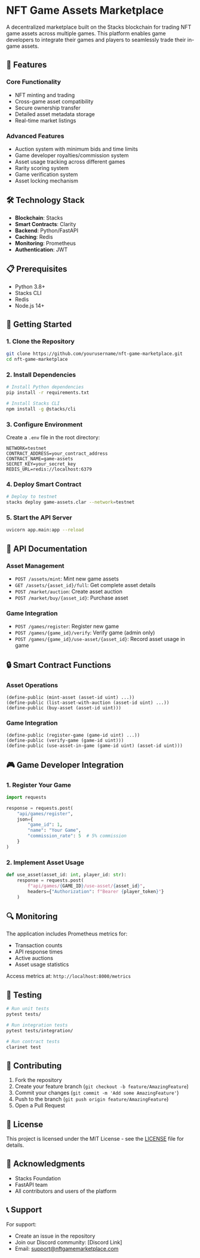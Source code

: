 # NFT Game Assets Marketplace

A decentralized marketplace built on the Stacks blockchain for trading NFT game assets across multiple games. This platform enables game developers to integrate their games and players to seamlessly trade their in-game assets.

## 🌟 Features

### Core Functionality
- NFT minting and trading
- Cross-game asset compatibility
- Secure ownership transfer
- Detailed asset metadata storage
- Real-time market listings

### Advanced Features
- Auction system with minimum bids and time limits
- Game developer royalties/commission system
- Asset usage tracking across different games
- Rarity scoring system
- Game verification system
- Asset locking mechanism

## 🛠 Technology Stack

- **Blockchain**: Stacks
- **Smart Contracts**: Clarity
- **Backend**: Python/FastAPI
- **Caching**: Redis
- **Monitoring**: Prometheus
- **Authentication**: JWT

## 📋 Prerequisites

- Python 3.8+
- Stacks CLI
- Redis
- Node.js 14+

## 🚀 Getting Started

### 1. Clone the Repository
```bash
git clone https://github.com/yourusername/nft-game-marketplace.git
cd nft-game-marketplace
```

### 2. Install Dependencies
```bash
# Install Python dependencies
pip install -r requirements.txt

# Install Stacks CLI
npm install -g @stacks/cli
```

### 3. Configure Environment
Create a `.env` file in the root directory:
```env
NETWORK=testnet
CONTRACT_ADDRESS=your_contract_address
CONTRACT_NAME=game-assets
SECRET_KEY=your_secret_key
REDIS_URL=redis://localhost:6379
```

### 4. Deploy Smart Contract
```bash
# Deploy to testnet
stacks deploy game-assets.clar --network=testnet
```

### 5. Start the API Server
```bash
uvicorn app.main:app --reload
```

## 📖 API Documentation

### Asset Management
- `POST /assets/mint`: Mint new game assets
- `GET /assets/{asset_id}/full`: Get complete asset details
- `POST /market/auction`: Create asset auction
- `POST /market/buy/{asset_id}`: Purchase asset

### Game Integration
- `POST /games/register`: Register new game
- `POST /games/{game_id}/verify`: Verify game (admin only)
- `POST /games/{game_id}/use-asset/{asset_id}`: Record asset usage in game

## 🔒 Smart Contract Functions

### Asset Operations
```clarity
(define-public (mint-asset (asset-id uint) ...))
(define-public (list-asset-with-auction (asset-id uint) ...))
(define-public (buy-asset (asset-id uint)))
```

### Game Integration
```clarity
(define-public (register-game (game-id uint) ...))
(define-public (verify-game (game-id uint)))
(define-public (use-asset-in-game (game-id uint) (asset-id uint)))
```

## 🎮 Game Developer Integration

### 1. Register Your Game
```python
import requests

response = requests.post(
    "api/games/register",
    json={
        "game_id": 1,
        "name": "Your Game",
        "commission_rate": 5  # 5% commission
    }
)
```

### 2. Implement Asset Usage
```python
def use_asset(asset_id: int, player_id: str):
    response = requests.post(
        f"api/games/{GAME_ID}/use-asset/{asset_id}",
        headers={"Authorization": f"Bearer {player_token}"}
    )
```

## 🔍 Monitoring

The application includes Prometheus metrics for:
- Transaction counts
- API response times
- Active auctions
- Asset usage statistics

Access metrics at: `http://localhost:8000/metrics`

## 🧪 Testing

```bash
# Run unit tests
pytest tests/

# Run integration tests
pytest tests/integration/

# Run contract tests
clarinet test
```

## 🤝 Contributing

1. Fork the repository
2. Create your feature branch (`git checkout -b feature/AmazingFeature`)
3. Commit your changes (`git commit -m 'Add some AmazingFeature'`)
4. Push to the branch (`git push origin feature/AmazingFeature`)
5. Open a Pull Request

## 📄 License

This project is licensed under the MIT License - see the [LICENSE](LICENSE) file for details.

## 🙏 Acknowledgments

- Stacks Foundation
- FastAPI team
- All contributors and users of the platform

## 📞 Support

For support:
- Create an issue in the repository
- Join our Discord community: [Discord Link]
- Email: support@nftgamemarketplace.com